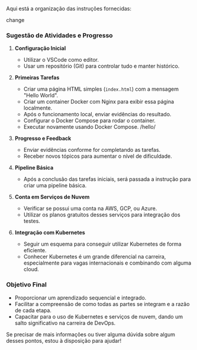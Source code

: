 Aqui está a organização das instruções fornecidas:

change

### Sugestão de Atividades e Progresso

1. **Configuração Inicial**
   - Utilizar o VSCode como editor.
   - Usar um repositório (Git) para controlar tudo e manter histórico.
   
2. **Primeiras Tarefas**
   - Criar uma página HTML simples (`index.html`) com a mensagem "Hello World".
   - Criar um container Docker com Nginx para exibir essa página localmente.
   - Após o funcionamento local, enviar evidências do resultado.
   - Configurar o Docker Compose para rodar o container.
   - Executar novamente usando Docker Compose.
   /hello/

3. **Progresso e Feedback**
   - Enviar evidências conforme for completando as tarefas.
   - Receber novos tópicos para aumentar o nível de dificuldade.

4. **Pipeline Básica**
   - Após a conclusão das tarefas iniciais, será passada a instrução para criar uma pipeline básica.
   
5. **Conta em Serviços de Nuvem**
   - Verificar se possui uma conta na AWS, GCP, ou Azure.
   - Utilizar os planos gratuitos desses serviços para integração dos testes.

6. **Integração com Kubernetes**
   - Seguir um esquema para conseguir utilizar Kubernetes de forma eficiente.
   - Conhecer Kubernetes é um grande diferencial na carreira, especialmente para vagas internacionais e combinando com alguma cloud.

### Objetivo Final
   - Proporcionar um aprendizado sequencial e integrado.
   - Facilitar a compreensão de como todas as partes se integram e a razão de cada etapa.
   - Capacitar para o uso de Kubernetes e serviços de nuvem, dando um salto significativo na carreira de DevOps.

Se precisar de mais informações ou tiver alguma dúvida sobre algum desses pontos, estou à disposição para ajudar!